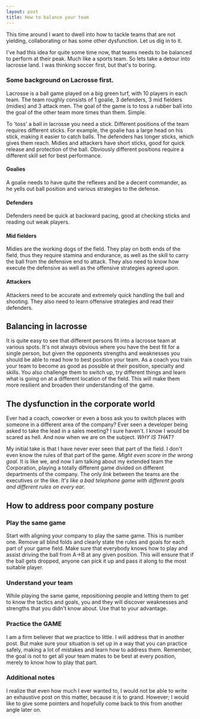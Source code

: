 ```yaml
---
layout: post
title: How to balance your team
---
```


This time around I want to dwell into how to tackle teams that are
not yielding, collaborating or has some other dysfunction. Let us dig in to it.

I've had this idea for quite some time now, that teams needs to be balanced to perform at their peak.
Much like a sports team. So lets take a detour into lacrosse land. I was thinking soccer first, but that's to boring. 

### Some background on Lacrosse first. 
Lacrosse is a ball game played on a big green turf, with 10 players in each team. 
The team roughly consists of 1 goalie, 3 defenders, 3 mid fielders (midies) and 3 attack men.
The goal of the game is to toss a rubber ball into the goal of the other team more times
than them. Simple. 

To 'toss' a ball in lacrosse you need a stick. Different positions 
of the team requires different sticks. For example, the goalie has a large head on his 
stick, making it easier to catch balls. The defenders has longer sticks, which gives them
reach. Midies and attackers have short sticks, good for quick release and protection of the
ball.
Obviously different positions require a different skill set for best performance. 

#### Goalies
A goalie needs to have quite the reflexes and be a decent commander, as he yells out 
ball position and various strategies to the defense. 

#### Defenders
Defenders need be quick at backward pacing, good at checking sticks and reading out 
weak players. 

#### Mid fielders
Midies are the working dogs of the field. They play on both ends of the field, thus they require
stamina and endurance, as well as the skill to carry the ball from the defensive end to attack. 
They also need to know how execute the defensive as well as the offensive strategies agreed upon.

#### Attackers
Attackers need to be accurate and extremely quick handling the ball and shooting. 
They also need to learn offensive strategies and read their defenders. 

## Balancing in lacrosse
It is quite easy to see that different persons fit into a lacrosse team at various spots. It's not
always obvious where you have the best fit for a single person, but given the opponents strengths
and weaknesses you should be able to read how to best position your team. 
As a coach you train your team to become as good as possible at their position, specialty and skills.
You also challenge them to switch up, try different things and learn what is going on
at a different location of the field. This will make them more resilient and broaden their 
understanding of the game.

## The dysfunction in the corporate world 
Ever had a coach, coworker or even a boss ask you to switch places with someone in 
a different area of the company?
Ever seen a developer being asked to take the lead in a sales meeting?
I sure haven't. I know I would be scared as hell. And now when we are on the subject.
*WHY IS THAT?*

My initial take is that I have never ever seen that part of the field. I don't even know 
the rules of that part of the game. *Might even score in the wrong goal.*
It is like we, and now I am talking about my extended team the Corporation, playing 
a totally different game divided on different departments of the company. The only
*link* between the teams are the executives or the like. *It's like a bad telephone
game with different goals and different rules on every ear.* 

## How to address poor company posture

### Play the same game
Start with aligning your company to play the same game. This is number one. 
Remove all blind folds and clearly state the rules and goals for each part of your 
game field. Make sure that everybody knows how to play and assist driving the ball from A->B at
any given position. This will ensure that if the ball gets dropped, anyone can pick
it up and pass it along to the most suitable player.

### Understand your team
While playing the same game, repositioning people and letting them to get to know the
tactics and goals, you and they will discover weaknesses and strengths that you didn't 
know about. Use that to your advantage. 

### Practice the GAME
I am a firm believer that we practice to little. I will address that in another post. 
But make sure your situation is set up in a way that you can practice safely, making
a lot of mistakes and learn how to address them. Remember, the goal is not to get all
your team mates to be best at every position, merely to know how to play that part.

### Additional notes
I realize that even how much I ever wanted to, I would not be able to write an exhaustive 
post on this matter, because it is to grand. However; I would like to give some pointers and
hopefully come back to this from another angle later on.
